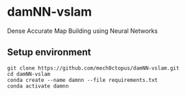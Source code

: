 # damNN-vslam
Dense Accurate Map Building using Neural Networks

## Setup environment
```
git clone https://github.com/mech0ctopus/damNN-vslam.git
cd damNN-vslam
conda create --name damnn --file requirements.txt
conda activate damnn
```
